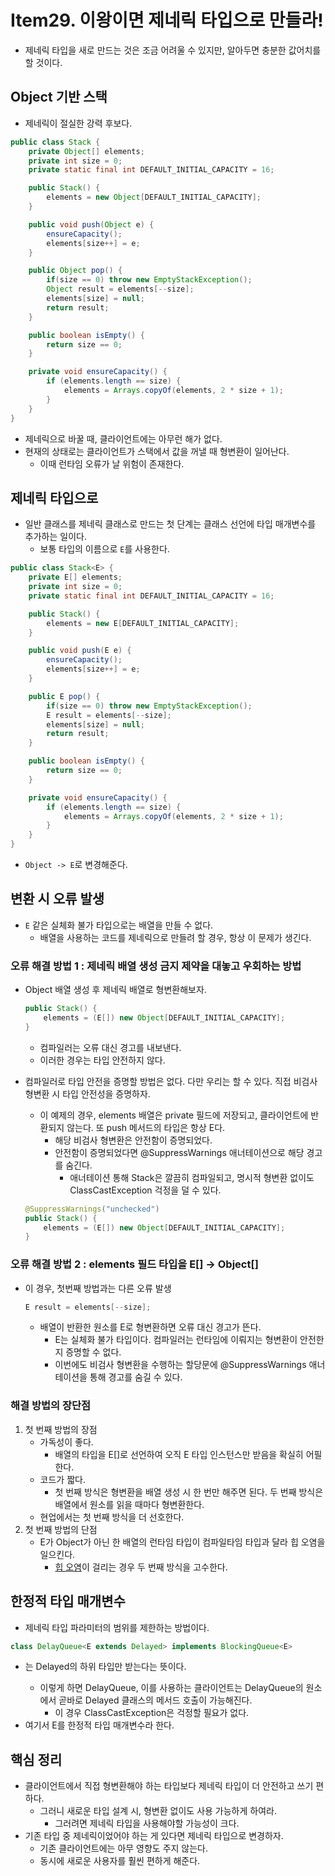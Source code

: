 # Item29. 이왕이면 제네릭 타입으로 만들라!

- 제네릭 타입을 새로 만드는 것은 조금 어려울 수 있지만, 알아두면 충분한 값어치를 할 것이다.



## Object 기반 스택

- 제네릭이 절실한 강력 후보다.

~~~java
public class Stack {
    private Object[] elements;
    private int size = 0;
    private static final int DEFAULT_INITIAL_CAPACITY = 16;

    public Stack() {
        elements = new Object[DEFAULT_INITIAL_CAPACITY];
    }

    public void push(Object e) {
        ensureCapacity();
        elements[size++] = e;
    }

    public Object pop() {
        if(size == 0) throw new EmptyStackException();
        Object result = elements[--size];
        elements[size] = null;
        return result;
    }

    public boolean isEmpty() {
        return size == 0;
    }

    private void ensureCapacity() {
        if (elements.length == size) {
            elements = Arrays.copyOf(elements, 2 * size + 1);
        }
    }
}
~~~

- 제네릭으로 바꿀 때, 클라이언트에는 아무런 해가 없다.
- 현재의 상태로는 클라이언트가 스택에서 값을 꺼낼 때 형변환이 일어난다.
  - 이때 런타임 오류가 날 위험이 존재한다.



## 제네릭 타입으로

- 일반 클래스를 제네릭 클래스로 만드는 첫 단계는 클래스 선언에 타입 매개변수를 추가하는 일이다.
  - 보통 타입의 이름으로 `E`를 사용한다.

~~~java
public class Stack<E> {
    private E[] elements;
    private int size = 0;
    private static final int DEFAULT_INITIAL_CAPACITY = 16;

    public Stack() {
        elements = new E[DEFAULT_INITIAL_CAPACITY];
    }

    public void push(E e) {
        ensureCapacity();
        elements[size++] = e;
    }

    public E pop() {
        if(size == 0) throw new EmptyStackException();
        E result = elements[--size];
        elements[size] = null;
        return result;
    }

    public boolean isEmpty() {
        return size == 0;
    }

    private void ensureCapacity() {
        if (elements.length == size) {
            elements = Arrays.copyOf(elements, 2 * size + 1);
        }
    }
}
~~~

- `Object -> E`로 변경해준다.



## 변환 시 오류 발생

- `E` 같은 실체화 불가 타입으로는 배열을 만들 수 없다.
  - 배열을 사용하는 코드를 제네릭으로 만들려 할 경우, 항상 이 문제가 생긴다.



### 오류 해결 방법 1 : 제네릭 배열 생성 금지 제약을 대놓고 우회하는 방법

- Object 배열 생성 후 제네릭 배열로 형변환해보자.

  ~~~java
  public Stack() {
      elements = (E[]) new Object[DEFAULT_INITIAL_CAPACITY];
  }
  ~~~

  - 컴파일러는 오류 대신 경고를 내보낸다.
  - 이러한 경우는 타입 안전하지 않다.

- 컴파일러로 타입 안전을 증명할 방법은 없다. 다만 우리는 할 수 있다. 직접 비검사 형변환 시 타입 안전성을 증명하자.

  - 이 예제의 경우, elements 배열은 private 필드에 저장되고, 클라이언트에 반환되지 않는다. 또 push 메서드의 타입은 항상 E다. 
    - 해당 비검사 형변환은 안전함이 증명되었다.
    - 안전함이 증명되었다면 @SuppressWarnings 애너테이션으로 해당 경고를 숨긴다.
      - 애너테이션 통해 Stack은 깔끔히 컴파일되고, 명시적 형변환 없이도 ClassCastException 걱정을 덜 수 있다.

  ~~~java
  @SuppressWarnings("unchecked")
  public Stack() {
      elements = (E[]) new Object[DEFAULT_INITIAL_CAPACITY];
  }
  ~~~



### 오류 해결 방법 2 : elements 필드 타입을 E[] -> Object[]

- 이 경우, 첫번째 방법과는 다른 오류 발생

  ~~~java
  E result = elements[--size];
  ~~~

  - 배열이 반환한 원소를 E로 형변환하면 오류 대신 경고가 뜬다.
    - E는 실체화 불가 타입이다. 컴파일러는 런타임에 이뤄지는 형변환이 안전한지 증명할 수 없다.
    - 이번에도 비검사 형변환을 수행하는 할당문에 @SuppressWarnings 애너테이션을 통해 경고를 숨길 수 있다. 



### 해결 방법의 장단점

1. 첫 번째 방법의 장점
   - 가독성이 좋다.
     - 배열의 타입을 E[]로 선언하여 오직 E 타입 인스턴스만 받음을 확실히 어필한다.
   - 코드가 짧다.
     - 첫 번째 방식은 형변환을 배열 생성 시 한 번만 해주면 된다. 두 번째 방식은 배열에서 원소를 읽을 때마다 형변환한다.
   - 현업에서는 첫 번째 방식을 더 선호한다.
2. 첫 번째 방법의 단점
   - E가 Object가 아닌 한 배열의 런타임 타입이 컴파일타임 타입과 달라 힙 오염을 일으킨다.
     - <u>힙 오염</u>이 걸리는 경우 두 번째 방식을 고수한다.



## 한정적 타입 매개변수

- 제네릭 타입 파라미터의 범위를 제한하는 방법이다.

~~~java
class DelayQueue<E extends Delayed> implements BlockingQueue<E>
~~~

- <E extends Edlayed>는 Delayed의 하위 타입만 받는다는 뜻이다.
  - 이렇게 하면 DelayQueue, 이를 사용하는 클라이언트는 DelayQueue의 원소에서 곧바로 Delayed 클래스의 메서드 호출이 가능해진다.
    - 이 경우 ClassCastException은 걱정할 필요가 없다.
- 여기서 E를 한정적 타입 매개변수라 한다.



## 핵심 정리

- 클라이언트에서 직접 형변환해야 하는 타입보다 제네릭 타입이 더 안전하고 쓰기 편하다.
  - 그러니 새로운 타입 설계 시, 형변환 없이도 사용 가능하게 하여라.
    - 그러려면 제네릭 타입을 사용해야할 가능성이 크다.
- 기존 타입 중 제네릭이었어야 하는 게 있다면 제네릭 타입으로 변경하자.
  - 기존 클라이언트에는 아무 영향도 주지 않는다.
  - 동시에 새로운 사용자를 훨씬 편하게 해준다.

